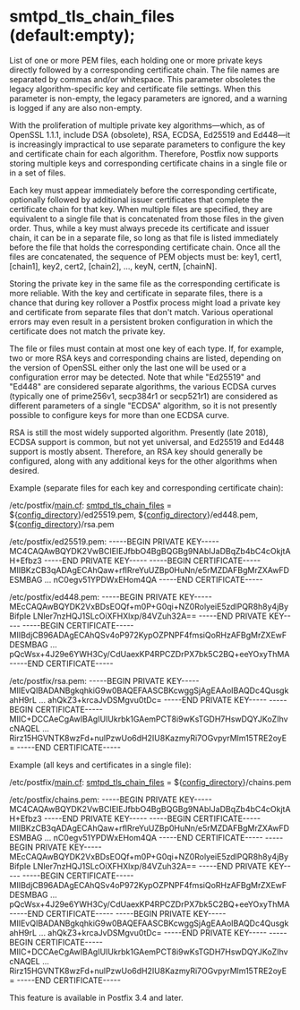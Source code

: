 # smtpd_tls_chain_files (default:empty); 

 List of one or more PEM files, each holding one or more private keys
directly followed by a corresponding certificate chain.  The file names
are separated by commas and/or whitespace.  This parameter obsoletes the
legacy algorithm-specific key and certificate file settings.  When this
parameter is non-empty, the legacy parameters are ignored, and a warning
is logged if any are also non-empty.  

 With the proliferation of multiple private key algorithms&mdash;which,
as of OpenSSL 1.1.1, include DSA (obsolete), RSA, ECDSA, Ed25519
and Ed448&mdash;it is increasingly impractical to use separate
parameters to configure the key and certificate chain for each
algorithm.  Therefore, Postfix now supports storing multiple keys and
corresponding certificate chains in a single file or in a set of files.

 Each key must appear immediately before the corresponding
certificate, optionally followed by additional issuer certificates that
complete the certificate chain for that key.  When multiple files are
specified, they are equivalent to a single file that is concatenated
from those files in the given order.  Thus, while a key must always
precede its certificate and issuer chain, it can be in a separate file,
so long as that file is listed immediately before the file that holds
the corresponding certificate chain.  Once all the files are
concatenated, the sequence of PEM objects must be: key1, cert1,
[chain1], key2, cert2, [chain2], ..., keyN, certN, [chainN]. 

 Storing the private key in the same file as the corresponding
certificate is more reliable.  With the key and certificate in separate
files, there is a chance that during key rollover a Postfix process
might load a private key and certificate from separate files that don't
match.  Various operational errors may even result in a persistent
broken configuration in which the certificate does not match the private
key. 

 The file or files must contain at most one key of each type.  If,
for example, two or more RSA keys and corresponding chains are listed,
depending on the version of OpenSSL either only the last one will be
used or a configuration error may be detected.  Note that while
"Ed25519" and "Ed448" are considered separate algorithms, the various
ECDSA curves (typically one of prime256v1, secp384r1 or secp521r1) are
considered as different parameters of a single "ECDSA" algorithm, so it
is not presently possible to configure keys for more than one ECDSA
curve.  

 RSA is still the most widely supported algorithm.  Presently (late
2018), ECDSA support is common, but not yet universal, and Ed25519 and
Ed448 support is mostly absent.  Therefore, an RSA key should generally
be configured, along with any additional keys for the other algorithms
when desired.  


Example (separate files for each key and corresponding certificate chain):



/etc/postfix/<a href="postconf.5.html">main.cf</a>:
    <a href="postconf.5.html#smtpd_tls_chain_files">smtpd_tls_chain_files</a> =
        ${<a href="postconf.5.html#config_directory">config_directory</a>}/ed25519.pem,
        ${<a href="postconf.5.html#config_directory">config_directory</a>}/ed448.pem,
        ${<a href="postconf.5.html#config_directory">config_directory</a>}/rsa.pem





/etc/postfix/ed25519.pem:
    -----BEGIN PRIVATE KEY-----
    MC4CAQAwBQYDK2VwBCIEIEJfbbO4BgBQGBg9NAbIJaDBqZb4bC4cOkjtAH+Efbz3
    -----END PRIVATE KEY-----
    -----BEGIN CERTIFICATE-----
    MIIBKzCB3qADAgECAhQaw+rflRreYuUZBp0HuNn/e5rMZDAFBgMrZXAwFDESMBAG
    ...
    nC0egv51YPDWxEHom4QA
    -----END CERTIFICATE-----





/etc/postfix/ed448.pem:
    -----BEGIN PRIVATE KEY-----
    MEcCAQAwBQYDK2VxBDsEOQf+m0P+G0qi+NZ0RolyeiE5zdlPQR8h8y4jByBifpIe
    LNler7nzHQJ1SLcOiXFHXlxp/84VZuh32A==
    -----END PRIVATE KEY-----
    -----BEGIN CERTIFICATE-----
    MIIBdjCB96ADAgECAhQSv4oP972KypOZPNPF4fmsiQoRHzAFBgMrZXEwFDESMBAG
    ...
    pQcWsx+4J29e6YWH3Cy/CdUaexKP4RPCZDrPX7bk5C2BQ+eeYOxyThMA
    -----END CERTIFICATE-----





/etc/postfix/rsa.pem:
    -----BEGIN PRIVATE KEY-----
    MIIEvQIBADANBgkqhkiG9w0BAQEFAASCBKcwggSjAgEAAoIBAQDc4QusgkahH9rL
    ...
    ahQkZ3+krcaJvDSMgvu0tDc=
    -----END PRIVATE KEY-----
    -----BEGIN CERTIFICATE-----
    MIIC+DCCAeCgAwIBAgIUIUkrbk1GAemPCT8i9wKsTGDH7HswDQYJKoZIhvcNAQEL
    ...
    Rirz15HGVNTK8wzFd+nulPzwUo6dH2IU8KazmyRi7OGvpyrMlm15TRE2oyE=
    -----END CERTIFICATE-----




Example (all keys and certificates in a single file):



/etc/postfix/<a href="postconf.5.html">main.cf</a>:
    <a href="postconf.5.html#smtpd_tls_chain_files">smtpd_tls_chain_files</a> = ${<a href="postconf.5.html#config_directory">config_directory</a>}/chains.pem





/etc/postfix/chains.pem:
    -----BEGIN PRIVATE KEY-----
    MC4CAQAwBQYDK2VwBCIEIEJfbbO4BgBQGBg9NAbIJaDBqZb4bC4cOkjtAH+Efbz3
    -----END PRIVATE KEY-----
    -----BEGIN CERTIFICATE-----
    MIIBKzCB3qADAgECAhQaw+rflRreYuUZBp0HuNn/e5rMZDAFBgMrZXAwFDESMBAG
    ...
    nC0egv51YPDWxEHom4QA
    -----END CERTIFICATE-----
    -----BEGIN PRIVATE KEY-----
    MEcCAQAwBQYDK2VxBDsEOQf+m0P+G0qi+NZ0RolyeiE5zdlPQR8h8y4jByBifpIe
    LNler7nzHQJ1SLcOiXFHXlxp/84VZuh32A==
    -----END PRIVATE KEY-----
    -----BEGIN CERTIFICATE-----
    MIIBdjCB96ADAgECAhQSv4oP972KypOZPNPF4fmsiQoRHzAFBgMrZXEwFDESMBAG
    ...
    pQcWsx+4J29e6YWH3Cy/CdUaexKP4RPCZDrPX7bk5C2BQ+eeYOxyThMA
    -----END CERTIFICATE-----
    -----BEGIN PRIVATE KEY-----
    MIIEvQIBADANBgkqhkiG9w0BAQEFAASCBKcwggSjAgEAAoIBAQDc4QusgkahH9rL
    ...
    ahQkZ3+krcaJvDSMgvu0tDc=
    -----END PRIVATE KEY-----
    -----BEGIN CERTIFICATE-----
    MIIC+DCCAeCgAwIBAgIUIUkrbk1GAemPCT8i9wKsTGDH7HswDQYJKoZIhvcNAQEL
    ...
    Rirz15HGVNTK8wzFd+nulPzwUo6dH2IU8KazmyRi7OGvpyrMlm15TRE2oyE=
    -----END CERTIFICATE-----



 This feature is available in Postfix 3.4 and later.  


